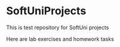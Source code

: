 # SoftUniProjects

This is test repository for SoftUni projects

Here are lab exercises and homework tasks
